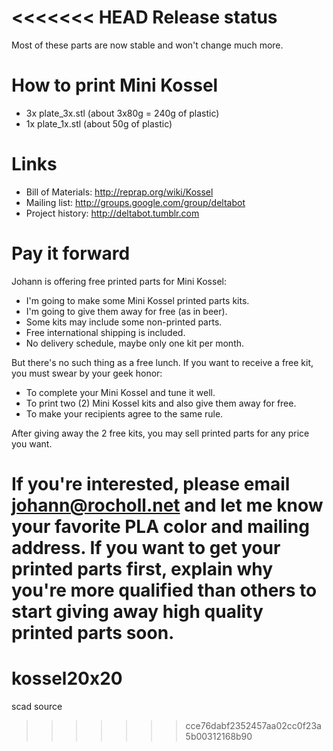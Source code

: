 <<<<<<< HEAD
Release status
==============

Most of these parts are now stable and won't change much more.

How to print Mini Kossel
========================

* 3x plate_3x.stl (about 3x80g = 240g of plastic)
* 1x plate_1x.stl (about 50g of plastic)

Links
=====

* Bill of Materials: http://reprap.org/wiki/Kossel
* Mailing list: http://groups.google.com/group/deltabot
* Project history: http://deltabot.tumblr.com

Pay it forward
==============

Johann is offering free printed parts for Mini Kossel:

* I'm going to make some Mini Kossel printed parts kits.
* I'm going to give them away for free (as in beer).
* Some kits may include some non-printed parts.
* Free international shipping is included.
* No delivery schedule, maybe only one kit per month.

But there's no such thing as a free lunch. If you want to receive a
free kit, you must swear by your geek honor:

* To complete your Mini Kossel and tune it well.
* To print two (2) Mini Kossel kits and also give them away for free.
* To make your recipients agree to the same rule.

After giving away the 2 free kits, you may sell printed parts for any
price you want.

If you're interested, please email johann@rocholl.net and let me know
your favorite PLA color and mailing address. If you want to get your
printed parts first, explain why you're more qualified than others to
start giving away high quality printed parts soon.
=======
kossel20x20
===========

scad source
>>>>>>> cce76dabf2352457aa02cc0f23a5b00312168b90
